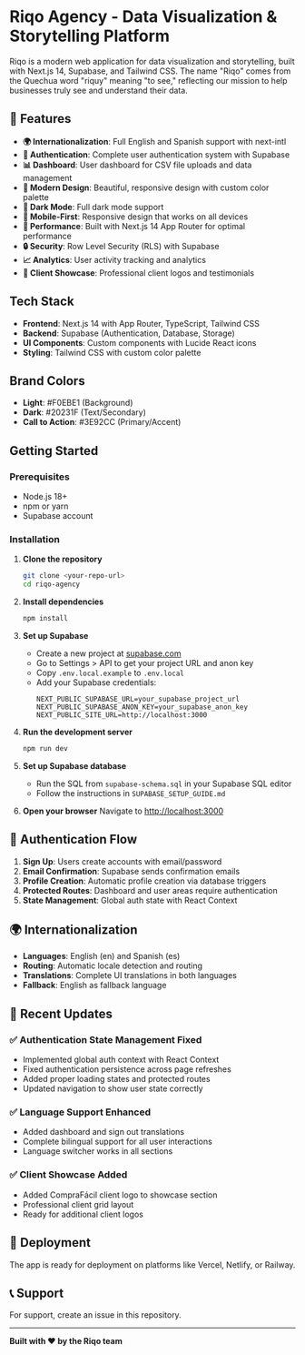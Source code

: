 # Riqo Agency - Data Visualization & Storytelling Platform

Riqo is a modern web application for data visualization and storytelling, built with Next.js 14, Supabase, and Tailwind CSS. The name "Riqo" comes from the Quechua word "riquy" meaning "to see," reflecting our mission to help businesses truly see and understand their data.

## 🌟 Features

- **🌍 Internationalization**: Full English and Spanish support with next-intl
- **🔐 Authentication**: Complete user authentication system with Supabase
- **📊 Dashboard**: User dashboard for CSV file uploads and data management
- **🎨 Modern Design**: Beautiful, responsive design with custom color palette
- **🌙 Dark Mode**: Full dark mode support
- **📱 Mobile-First**: Responsive design that works on all devices
- **🚀 Performance**: Built with Next.js 14 App Router for optimal performance
- **🔒 Security**: Row Level Security (RLS) with Supabase
- **📈 Analytics**: User activity tracking and analytics
- **👥 Client Showcase**: Professional client logos and testimonials

## Tech Stack

- **Frontend**: Next.js 14 with App Router, TypeScript, Tailwind CSS
- **Backend**: Supabase (Authentication, Database, Storage)
- **UI Components**: Custom components with Lucide React icons
- **Styling**: Tailwind CSS with custom color palette

## Brand Colors

- **Light**: #F0EBE1 (Background)
- **Dark**: #20231F (Text/Secondary)
- **Call to Action**: #3E92CC (Primary/Accent)

## Getting Started

### Prerequisites

- Node.js 18+
- npm or yarn
- Supabase account

### Installation

1. **Clone the repository**
   ```bash
   git clone <your-repo-url>
   cd riqo-agency
   ```

2. **Install dependencies**
   ```bash
   npm install
   ```

3. **Set up Supabase**
   - Create a new project at [supabase.com](https://supabase.com)
   - Go to Settings > API to get your project URL and anon key
   - Copy `.env.local.example` to `.env.local`
   - Add your Supabase credentials:
     ```
     NEXT_PUBLIC_SUPABASE_URL=your_supabase_project_url
     NEXT_PUBLIC_SUPABASE_ANON_KEY=your_supabase_anon_key
     NEXT_PUBLIC_SITE_URL=http://localhost:3000
     ```

4. **Run the development server**
   ```bash
   npm run dev
   ```

5. **Set up Supabase database**
   - Run the SQL from `supabase-schema.sql` in your Supabase SQL editor
   - Follow the instructions in `SUPABASE_SETUP_GUIDE.md`

6. **Open your browser**
   Navigate to [http://localhost:3000](http://localhost:3000)

## 🔐 Authentication Flow

1. **Sign Up**: Users create accounts with email/password
2. **Email Confirmation**: Supabase sends confirmation emails
3. **Profile Creation**: Automatic profile creation via database triggers
4. **Protected Routes**: Dashboard and user areas require authentication
5. **State Management**: Global auth state with React Context

## 🌍 Internationalization

- **Languages**: English (en) and Spanish (es)
- **Routing**: Automatic locale detection and routing
- **Translations**: Complete UI translations in both languages
- **Fallback**: English as fallback language

## 🎯 Recent Updates

### ✅ Authentication State Management Fixed
- Implemented global auth context with React Context
- Fixed authentication persistence across page refreshes
- Added proper loading states and protected routes
- Updated navigation to show user state correctly

### ✅ Language Support Enhanced
- Added dashboard and sign out translations
- Complete bilingual support for all user interactions
- Language switcher works in all sections

### ✅ Client Showcase Added
- Added CompraFácil client logo to showcase section
- Professional client grid layout
- Ready for additional client logos

## 🚀 Deployment

The app is ready for deployment on platforms like Vercel, Netlify, or Railway.

## 📞 Support

For support, create an issue in this repository.

---

**Built with ❤️ by the Riqo team**
